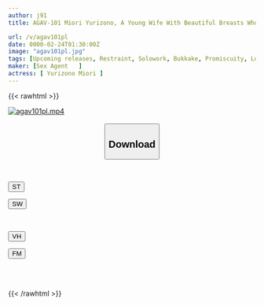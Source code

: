 ```yaml
---
author: j91
title: AGAV-101 Miori Yurizono, A Young Wife With Beautiful Breasts Who Is Brainwashed And Trained By A Nipple Development Cult And Cums In Convulsions While Drooling

url: /v/agav101pl
date: 0000-02-24T01:30:00Z
image: "agav101pl.jpg"
tags: [Upcoming releases, Restraint, Solowork, Bukkake, Promiscuity, Lotion, Confinement	]
maker: [Sex Agent   ]
actress: [ Yurizono Miori ]
---
```



{{< rawhtml >}}

<div class="video" data-videoid="pending_link_2.html">
    <a href="javascript:;">
        <img src="/v/agav101pl/agav101pl.jpg" width="WIDTH" height="HEIGHT" alt="agav101pl.mp4" loading="lazy">
    </a>
</div>

<script type="text/javascript" src="https://j91.asia/asset/on-demand-pend.js"></script>

<br>
  <link rel="stylesheet" href="https://j91.asia/asset/bs5.css">
  
  <center>
  <button class="btn btn-primary" type="button" data-bs-toggle="collapse" data-bs-target=".multi-collapse" aria-expanded="false" aria-controls="multiCollapseExample1 multiCollapseExample2"><h2>Download</h2></button></center>
</p>
<div class="row">
  <div class="col">
    <div class="collapse multi-collapse" id="multiCollapseExample1">
      <div class="card card-body">
	      	      <br>
<div class="buttons">  
<p><a href="https://j91.asia/pending_link_2.html" target="_blank"><button class="btn-hover color-3"><i class="fa fa-download"></i> ST</button></a></p>
<p><a href="https://j91.asia/pending_link_2.html" target="_blank"><button class="btn-hover color-2"><i class="fa fa-download"></i> SW</button></a></p></div>
    </div>
  </div>
</div>
  <div class="col">
    <div class="collapse multi-collapse" id="multiCollapseExample2">
      <div class="card card-body">
	      <br>
<div class="buttons">
<p><a href="https://j91.asia/pending_link_2.html"><button class="btn-hover color-9"><i class="fa fa-download"></i> VH</button></a></p>
<p><a href="https://j91.asia/pending_link_2.html"><button class="btn-hover color-8"><i class="fa fa-download"></i> FM</button></a></p></div>
<br><br>
      </div>
    </div>
  </div>
</div>

{{< /rawhtml >}}